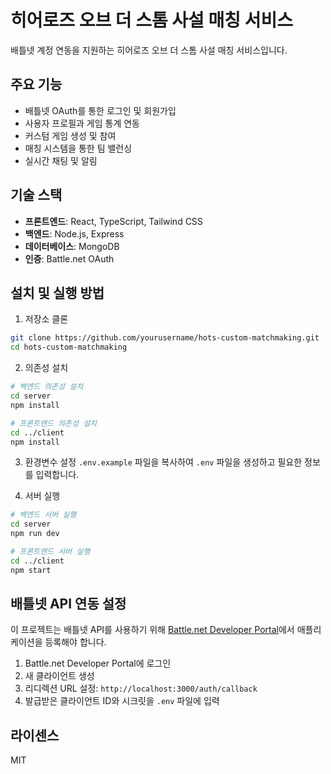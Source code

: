 # 히어로즈 오브 더 스톰 사설 매칭 서비스

배틀넷 계정 연동을 지원하는 히어로즈 오브 더 스톰 사설 매칭 서비스입니다.

## 주요 기능

- 배틀넷 OAuth를 통한 로그인 및 회원가입
- 사용자 프로필과 게임 통계 연동
- 커스텀 게임 생성 및 참여
- 매칭 시스템을 통한 팀 밸런싱
- 실시간 채팅 및 알림

## 기술 스택

- **프론트엔드**: React, TypeScript, Tailwind CSS
- **백엔드**: Node.js, Express
- **데이터베이스**: MongoDB
- **인증**: Battle.net OAuth

## 설치 및 실행 방법

1. 저장소 클론
```bash
git clone https://github.com/yourusername/hots-custom-matchmaking.git
cd hots-custom-matchmaking
```

2. 의존성 설치
```bash
# 백엔드 의존성 설치
cd server
npm install

# 프론트엔드 의존성 설치
cd ../client
npm install
```

3. 환경변수 설정
`.env.example` 파일을 복사하여 `.env` 파일을 생성하고 필요한 정보를 입력합니다.

4. 서버 실행
```bash
# 백엔드 서버 실행
cd server
npm run dev

# 프론트엔드 서버 실행
cd ../client
npm start
```

## 배틀넷 API 연동 설정

이 프로젝트는 배틀넷 API를 사용하기 위해 [Battle.net Developer Portal](https://develop.battle.net/)에서 애플리케이션을 등록해야 합니다.

1. Battle.net Developer Portal에 로그인
2. 새 클라이언트 생성
3. 리디렉션 URL 설정: `http://localhost:3000/auth/callback`
4. 발급받은 클라이언트 ID와 시크릿을 `.env` 파일에 입력

## 라이센스

MIT 